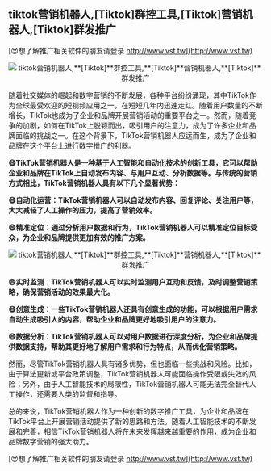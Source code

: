 ## **tiktok营销机器人,**[Tiktok]**群控工具,**[Tiktok]**营销机器人,**[Tiktok]**群发推广**

[😍想了解推广相关软件的朋友请登录 http://www.vst.tw](http://www.vst.tw)

 <center><img src="https://vst.tw/MP4/tuiguang/png/1.png" alt="tiktok营销机器人,**[Tiktok]**群控工具,**[Tiktok]**营销机器人,**[Tiktok]**群发推广"></center>

随着社交媒体的崛起和数字营销的不断发展，各种平台纷纷涌现，其中TikTok作为全球最受欢迎的短视频应用之一，在短短几年内迅速走红。随着用户数量的不断增长，TikTok也成为了企业和品牌开展营销活动的重要平台之一。然而，随着竞争的加剧，如何在TikTok上脱颖而出，吸引用户的注意力，成为了许多企业和品牌面临的挑战之一。在这个背景下，TikTok营销机器人应运而生，成为了企业和品牌在这个平台上进行数字推广的利器。

**😄TikTok营销机器人是一种基于人工智能和自动化技术的创新工具，它可以帮助企业和品牌在TikTok上自动发布内容、与用户互动、分析数据等。与传统的营销方式相比，TikTok营销机器人具有以下几个显著优势：**

**😄自动化运营：TikTok营销机器人可以自动发布内容、回复评论、关注用户等，大大减轻了人工操作的压力，提高了营销效率。**

**😄精准定位：通过分析用户数据和行为，TikTok营销机器人可以精准定位目标受众，为企业和品牌提供更加有效的推广方案。**

 <center><img src="https://vst.tw/MP4/tuiguang/png/5.png" alt="tiktok营销机器人,**[Tiktok]**群控工具,**[Tiktok]**营销机器人,**[Tiktok]**群发推广"></center>

**😄实时监测：TikTok营销机器人可以实时监测用户互动和反馈，及时调整营销策略，确保营销活动的效果最大化。**

**😄创意生成：一些TikTok营销机器人还具有创意生成的功能，可以根据用户需求自动生成吸引人的内容，帮助企业和品牌更好地吸引用户的注意力。**

**😄数据分析：TikTok营销机器人可以对用户数据进行深度分析，为企业和品牌提供数据支持，帮助其更好地了解用户需求和行为特点，从而优化营销策略。**

然而，尽管TikTok营销机器人具有诸多优势，但也面临一些挑战和风险。比如，由于算法更新或平台政策调整，TikTok营销机器人可能面临操作受限或失效的风险；另外，由于人工智能技术的局限性，TikTok营销机器人可能无法完全替代人工操作，还需要人类的监督和指导。

总的来说，TikTok营销机器人作为一种创新的数字推广工具，为企业和品牌在TikTok平台上开展营销活动提供了新的思路和方法。随着人工智能技术的不断发展和完善，相信TikTok营销机器人将在未来发挥越来越重要的作用，成为企业和品牌数字营销的强大助力。

[😍想了解推广相关软件的朋友请登录 http://www.vst.tw](http://www.vst.tw)



